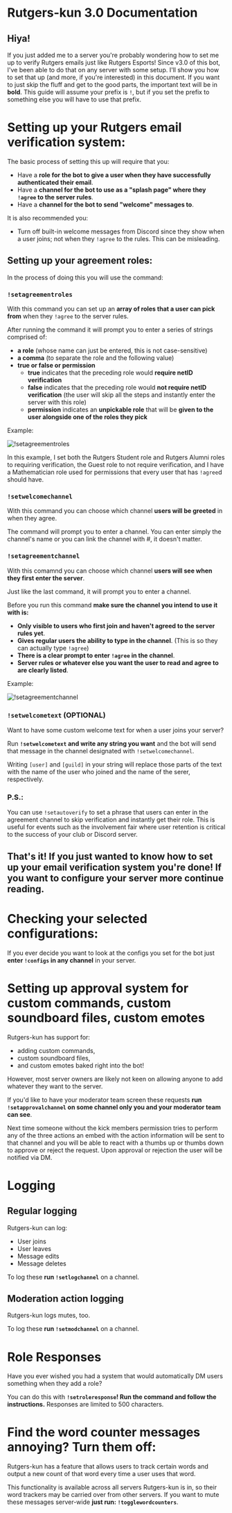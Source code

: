 # Rutgers-kun 3.0 Documentation
## Hiya!
If you just added me to a server you're probably wondering how to set me up to verify Rutgers emails just like Rutgers Esports! Since v3.0 of this bot, I've been able to do that on any server with some setup. I'll show you how to set that up (and more, if you're interested) in this document. If you want to just skip the fluff and get to the good parts, the important text will be in **bold**. This guide will assume your prefix is `!`, but if you set the prefix to something else you will have to use that prefix.

# Setting up your Rutgers email verification system:
The basic process of setting this up will require that you:
* Have a **role for the bot to give a user when they have successfully authenticated their email**.
* Have a **channel for the bot to use as a "splash page" where they `!agree` to the server rules**.
* Have a **channel for the bot to send "welcome" messages to**.

It is also recommended you:
* Turn off built-in welcome messages from Discord since they show when a user joins; not when they `!agree` to the rules. This can be misleading.

## Setting up your agreement roles:
In the process of doing this you will use the command: 

### `!setagreementroles`

With this command you can set up an **array of roles that a user can pick from** when they `!agree` to the server rules.

After running the command it will prompt you to enter a series of strings comprised of:
* **a role** (whose name can just be entered, this is not case-sensitive)
* **a comma** (to separate the role and the following value)
* **true or false or permission**
    * **true** indicates that the preceding role would **require netID verification**
    * **false** indicates that the preceding role would **not require netID verification** (the user will skip all the steps and instantly enter the server with this role)
    * **permission** indicates an **unpickable role** that will be **given to the user alongside one of the roles they pick**

Example: 

![!setagreementroles](../resources/setup-images/setagreementroles.png)

In this example, I set both the Rutgers Student role and Rutgers Alumni roles to requiring verification, the Guest role to not require verification, and I have a Mathematician role used for permissions that every user that has `!agree`d should have.

### `!setwelcomechannel`

With this command you can choose which channel **users will be greeted** in when they agree.

The command will prompt you to enter a channel. You can enter simply the channel's name or you can link the channel with #, it doesn't matter.

### `!setagreementchannel`

With this comamnd you can choose which channel **users will see when they first enter the server**.

Just like the last command, it will prompt you to enter a channel.

Before you run this command **make sure the channel you intend to use it with is:**
* **Only visible to users who first join and haven't agreed to the server rules yet**.
* **Gives regular users the ability to type in the channel**. (This is so they can actually type `!agree`)
* **There is a clear prompt to enter `!agree` in the channel**.
* **Server rules or whatever else you want the user to read and agree to are clearly listed**.

Example:

![!setagreementchannel](../resources/setup-images/setagreementchannel.png)

### `!setwelcometext` **(OPTIONAL)**
Want to have some custom welcome text for when a user joins your server? 

Run **`!setwelcometext` and write any string you want** and the bot will send that message in the channel designated with `!setwelcomechannel`.

Writing `[user]` and `[guild]` in your string will replace those parts of the text with the name of the user who joined and the name of the serer, respectively.

### P.S.:
You can use `!setautoverify` to set a phrase that users can enter in the agreement channel to skip verification and instantly get their role. This is useful for events such as the involvement fair where user retention is critical to the success of your club or Discord server.

## That's it! If you just wanted to know how to set up your email verification system you're done! If you want to configure your server more continue reading.

# Checking your selected configurations:

If you ever decide you want to look at the configs you set for the bot just **enter `!configs` in any channel** in your server.

# Setting up approval system for custom commands, custom soundboard files, custom emotes

Rutgers-kun has support for:
* adding custom commands, 
* custom soundboard files, 
* and custom emotes baked right into the bot!

However, most server owners are likely not keen on allowing anyone to add whatever they want to the server.

If you'd like to have your moderator team screen these requests **run `!setapprovalchannel` on some channel only you and your moderator team can see**.

Next time someone without the kick members permission tries to perform any of the three actions an embed with the action information will be sent to that channel and you will be able to react with a thumbs up or thumbs down to approve or reject the request. Upon approval or rejection the user will be notified via DM.

# Logging

## Regular logging
Rutgers-kun can log:
* User joins
* User leaves
* Message edits
* Message deletes

To log these **run `!setlogchannel`** on a channel.

## Moderation action logging
Rutgers-kun logs mutes, too.

To log these **run `!setmodchannel`** on a channel.

# Role Responses
Have you ever wished you had a system that would automatically DM users something when they add a role?

You can do this with **`!setroleresponse`! Run the command and follow the instructions.** Responses are limited to 500 characters.

# Find the word counter messages annoying? Turn them off:
Rutgers-kun has a feature that allows users to track certain words and output a new count of that word every time a user uses that word.

This functionality is available across all servers Rutgers-kun is in, so their word trackers may be carried over from other servers. If you want to mute these messages server-wide **just run: `!togglewordcounters`**.